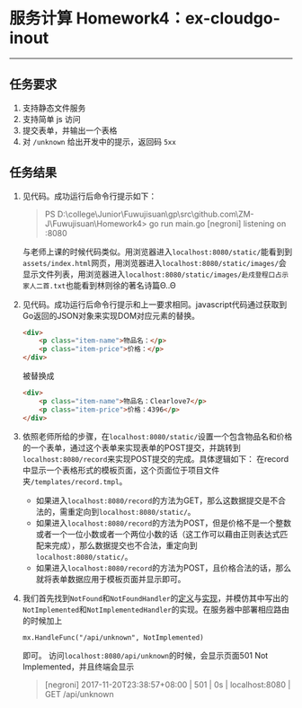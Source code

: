 # 服务计算 Homework4：ex-cloudgo-inout

---

## 任务要求
1. 支持静态文件服务
2. 支持简单 js 访问
3. 提交表单，并输出一个表格
4. 对 `/unknown` 给出开发中的提示，返回码 `5xx`

## 任务结果
1. 见代码。成功运行后命令行提示如下：
    > PS D:\college\Junior\Fuwujisuan\gp\src\github.com\ZM-J\Fuwujisuan\Homework4> go run main.go
    > [negroni] listening on :8080

    与老师上课的时候代码类似。用浏览器进入`localhost:8080/static/`能看到到`assets/index.html`网页，用浏览器进入`localhost:8080/static/images/`会显示文件列表，用浏览器进入`localhost:8080/static/images/赴戍登程口占示家人二首.txt`也能看到林则徐的著名诗篇Θ..Θ

2. 见代码。成功运行后命令行提示和上一要求相同。javascript代码通过获取到Go返回的JSON对象来实现DOM对应元素的替换。

    ```HTML
    <div>
        <p class="item-name">物品名：</p>
        <p class="item-price">价格：</p>
    </div>
    ```

    被替换成
    
    ```HTML
    <div>
        <p class="item-name">物品名：Clearlove7</p>
        <p class="item-price">价格：4396</p>
    </div>
    ```

3. 依照老师所给的步骤，在`localhost:8080/static/`设置一个包含物品名和价格的一个表单，通过这个表单来实现表单的POST提交，并跳转到`localhost:8080/record`来实现POST提交的完成。具体逻辑如下：
    在record中显示一个表格形式的模板页面，这个页面位于项目文件夹`/templates/record.tmpl`。
    * 如果进入`localhost:8080/record`的方法为GET，那么这数据提交是不合法的，需重定向到`localhost:8080/static/`。
    * 如果进入`localhost:8080/record`的方法为POST，但是价格不是一个整数或者一个一位小数或者一个两位小数的话（这工作可以藉由正则表达式匹配来完成），那么数据提交也不合法，重定向到`localhost:8080/static/`。
    * 如果进入`localhost:8080/record`的方法为POST，且价格合法的话，那么就将表单数据应用于模板页面并显示即可。

4. 我们首先找到`NotFound`和`NotFoundHandler`的[定义](https://go-zh.org/pkg/net/http/)与[实现](https://go-zh.org/src/net/http/server.go)，并模仿其中写出的`NotImplemented`和`NotImplementedHandler`的实现。在服务器中部署相应路由的时候加上
    ```
    mx.HandleFunc("/api/unknown", NotImplemented)
    ```
    即可。
    访问`localhost:8080/api/unknown`的时候，会显示页面501 Not Implemented，并且终端会显示
    > [negroni] 2017-11-20T23:38:57+08:00 | 501 |      0s | localhost:8080 | GET /api/unknown
